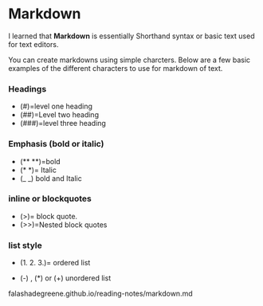 # Markdown

I learned that **Markdown** is essentially Shorthand syntax or basic text used for text editors.

You can create markdowns using simple charcters. Below are a few basic examples of the different characters to use for markdown of text.

### Headings 

- (#)=level one heading 
- (##)=Level two heading
- (###)=level three heading 

### Emphasis (bold or italic)

* (** **)=bold 
* (* *)= Italic
* (_ _) bold and Italic

### inline or blockquotes 

- (>)= block quote. 
- (>>)=Nested block quotes

### list style

- (1. 2. 3.)= ordered list 

- (-) , (*) or (+) unordered list 

falashadegreene.github.io/reading-notes/markdown.md
